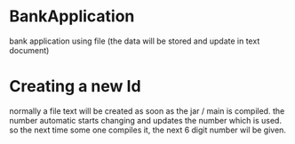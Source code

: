 # BankApplication
bank application using file (the data will be stored and update in text document)
# Creating a new Id
normally a file text will be created as soon as the jar / main is compiled. the number automatic starts changing and updates the number which is used. so the next time some one compiles it, the next 6 digit number wil be given.
